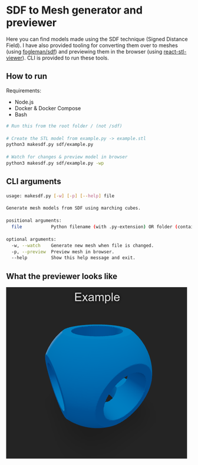 # SDF to Mesh generator and previewer

Here you can find models made using the SDF technique (Signed Distance Field). I have also provided tooling for converting them over to meshes (using [fogleman/sdf](https://github.com/fogleman/sdf)) and previewing them in the browser (using [react-stl-viewer](https://www.npmjs.com/package/react-stl-viewer)). CLI is provided to run these tools.

## How to run

Requirements:

- Node.js
- Docker & Docker Compose
- Bash

```bash
# Run this from the root folder / (not /sdf)

# Create the STL model from example.py -> example.stl
python3 makesdf.py sdf/example.py

# Watch for changes & preview model in browser
python3 makesdf.py sdf/example.py -wp
```

## CLI arguments

```bash
usage: makesdf.py [-w] [-p] [--help] file

Generate mesh models from SDF using marching cubes.

positional arguments:
  file           Python filename (with .py-extension) OR folder (containing main.py file).

optional arguments:
  -w, --watch    Generate new mesh when file is changed.
  -p, --preview  Preview mesh in browser.
  --help         Show this help message and exit.
```

## What the previewer looks like

![Example](../mesh-viewer/example.png)
